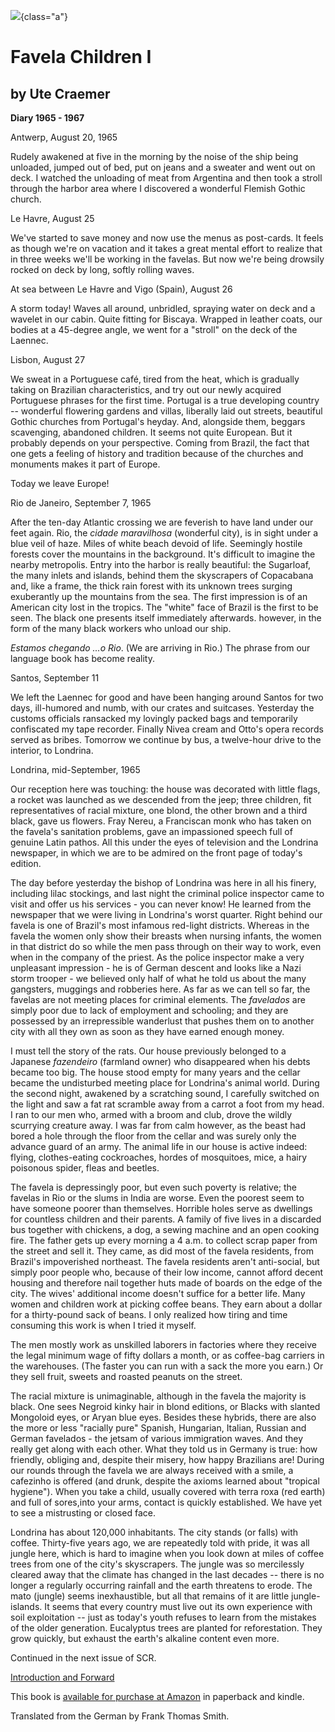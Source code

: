 ![](favela-cover){class="a"}

# Favela Children I

## by Ute Craemer


**Diary 1965 - 1967**

Antwerp, August 20, 1965

Rudely awakened at five in the morning by the noise of the ship being
unloaded, jumped out of bed, put on jeans and a sweater and went out on
deck. I watched the unloading of meat from Argentina and then took a
stroll through the harbor area where I discovered a wonderful Flemish
Gothic church.

Le Havre, August 25

We\'ve started to save money and now use the menus as post-cards. It
feels as though we\'re on vacation and it takes a great mental effort to
realize that in three weeks we\'ll be working in the favelas. But now
we\'re being drowsily rocked on deck by long, softly rolling waves.

At sea between Le Havre and Vigo (Spain), August 26

A storm today! Waves all around, unbridled, spraying water on deck and a
wavelet in our cabin. Quite fitting for Biscaya. Wrapped in leather
coats, our bodies at a 45-degree angle, we went for a \"stroll\" on the
deck of the Laennec.

Lisbon, August 27

We sweat in a Portuguese café‚ tired from the heat, which is gradually
taking on Brazilian characteristics, and try out our newly acquired
Portuguese phrases for the first time. Portugal is a true developing
country -- wonderful flowering gardens and villas, liberally laid out
streets, beautiful Gothic churches from Portugal\'s heyday. And,
alongside them, beggars scavenging, abandoned children. It seems not
quite European. But it probably depends on your perspective. Coming from
Brazil, the fact that one gets a feeling of history and tradition
because of the churches and monuments makes it part of Europe.

Today we leave Europe!

Rio de Janeiro, September 7, 1965

After the ten-day Atlantic crossing we are feverish to have land under
our feet again. Rio, the *cidade maravilhosa* (wonderful city), is in
sight under a blue veil of haze. Miles of white beach devoid of life.
Seemingly hostile forests cover the mountains in the background. It\'s
difficult to imagine the nearby metropolis. Entry into the harbor is
really beautiful: the Sugarloaf, the many inlets and islands, behind
them the skyscrapers of Copacabana and, like a frame, the thick rain
forest with its unknown trees surging exuberantly up the mountains from
the sea. The first impression is of an American city lost in the
tropics. The \"white\" face of Brazil is the first to be seen. The black
one presents itself immediately afterwards. however, in the form of the
many black workers who unload our ship.

*Estamos chegando ...o Rio*. (We are arriving in Rio.) The phrase from
our language book has become reality.

Santos, September 11

We left the Laennec for good and have been hanging around Santos for two
days, ill-humored and numb, with our crates and suitcases. Yesterday the
customs officials ransacked my lovingly packed bags and temporarily
confiscated my tape recorder. Finally Nivea cream and Otto\'s opera
records served as bribes. Tomorrow we continue by bus, a twelve-hour
drive to the interior, to Londrina.

Londrina, mid-September, 1965

Our reception here was touching: the house was decorated with little
flags, a rocket was launched as we descended from the jeep; three
children, fit representatives of racial mixture, one blond, the other
brown and a third black, gave us flowers. Fray Nereu, a Franciscan monk
who has taken on the favela\'s sanitation problems, gave an impassioned
speech full of genuine Latin pathos. All this under the eyes of
television and the Londrina newspaper, in which we are to be admired on
the front page of today\'s edition.

The day before yesterday the bishop of Londrina was here in all his
finery, including lilac stockings, and last night the criminal police
inspector came to visit and offer us his services - you can never know!
He learned from the newspaper that we were living in Londrina\'s worst
quarter. Right behind our favela is one of Brazil\'s most infamous
red-light districts. Whereas in the favela the women only show their
breasts when nursing infants, the women in that district do so while the
men pass through on their way to work, even when in the company of the
priest. As the police inspector make a very unpleasant impression - he
is of German descent and looks like a Nazi storm trooper - we believed
only half of what he told us about the many gangsters, muggings and
robberies here. As far as we can tell so far, the favelas are not
meeting places for criminal elements. The *favelados* are simply poor
due to lack of employment and schooling; and they are possessed by an
irrepressible wanderlust that pushes them on to another city with all
they own as soon as they have earned enough money.

I must tell the story of the rats. Our house previously belonged to a
Japanese *fazendeiro* (farmland owner) who disappeared when his debts
became too big. The house stood empty for many years and the cellar
became the undisturbed meeting place for Londrina\'s animal world.
During the second night, awakened by a scratching sound, I carefully
switched on the light and saw a fat rat scramble away from a carrot a
foot from my head. I ran to our men who, armed with a broom and club,
drove the wildly scurrying creature away. I was far from calm however,
as the beast had bored a hole through the floor from the cellar and was
surely only the advance guard of an army. The animal life in our house
is active indeed: flying, clothes-eating cockroaches, hordes of
mosquitoes, mice, a hairy poisonous spider, fleas and beetles.

The favela is depressingly poor, but even such poverty is relative; the
favelas in Rio or the slums in India are worse. Even the poorest seem to
have someone poorer than themselves. Horrible holes serve as dwellings
for countless children and their parents. A family of five lives in a
discarded bus together with chickens, a dog, a sewing machine and an
open cooking fire. The father gets up every morning a 4 a.m. to collect
scrap paper from the street and sell it. They came, as did most of the
favela residents, from Brazil\'s impoverished northeast. The favela
residents aren\'t anti-social, but simply poor people who, because of
their low income, cannot afford decent housing and therefore nail
together huts made of boards on the edge of the city. The wives\'
additional income doesn\'t suffice for a better life. Many women and
children work at picking coffee beans. They earn about a dollar for a
thirty-pound sack of beans. I only realized how tiring and time
consuming this work is when I tried it myself.

The men mostly work as unskilled laborers in factories where they
receive the legal minimum wage of fifty dollars a month, or as
coffee-bag carriers in the warehouses. (The faster you can run with a
sack the more you earn.) Or they sell fruit, sweets and roasted peanuts
on the street.

The racial mixture is unimaginable, although in the favela the majority
is black. One sees Negroid kinky hair in blond editions, or Blacks with
slanted Mongoloid eyes, or Aryan blue eyes. Besides these hybrids, there
are also the more or less \"racially pure\" Spanish, Hungarian, Italian,
Russian and German favelados - the jetsam of various immigration waves.
And they really get along with each other. What they told us in Germany
is true: how friendly, obliging and, despite their misery, how happy
Brazilians are! During our rounds through the favela we are always
received with a smile, a cafezinho is offered (and drunk, despite the
axioms learned about \"tropical hygiene\"). When you take a child,
usually covered with terra roxa (red earth) and full of sores,into your
arms, contact is quickly established. We have yet to see a mistrusting
or closed face.

Londrina has about 120,000 inhabitants. The city stands (or falls) with
coffee. Thirty-five years ago, we are repeatedly told with pride, it was
all jungle here, which is hard to imagine when you look down at miles of
coffee trees from one of the city\'s skyscrapers. The jungle was so
mercilessly cleared away that the climate has changed in the last
decades \-- there is no longer a regularly occurring rainfall and the
earth threatens to erode. The mato (jungle) seems inexhaustible, but all
that remains of it are little jungle-islands. It seems that every
country must live out its own experience with soil exploitation \-- just
as today\'s youth refuses to learn from the mistakes of the older
generation. Eucalyptus trees are planted for reforestation. They grow
quickly, but exhaust the earth\'s alkaline content even more.

Continued in the next issue of SCR.

[Introduction and Forward](https://southerncrossreview.org/146/favela-into.html)

This book is [available for purchase at Amazon](https://www.amazon.com/Favela-Children-Brazilian-Ute-Craemer/dp/194830242X) in paperback and kindle.

Translated from the German by Frank Thomas Smith.
